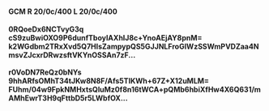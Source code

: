 #### GCM R 20/0c/400 L 20/0c/400
**0RQoeDx6NCTvyG3q**<br/>**cS9zuBwiOXO9P6dunfTboyIAXhIJ8c+YnoAEjAY8pnM=**<br/>**k2WGdbm2TRxXvd5Q7HIsZampypQS5GJJNLFroGIWzSSWmPVDZaa4NmsvZJcxrDRwzsftVKYnOSSAn7zF...**<br/><br/>
**r0VoDN7ReQz0bNYs**<br/>**9hhARfsOMhT34tJKw8N8F/Afs5TlKWh+67Z+X12uMLM=**<br/>**FUhm/04w9FpkNMHxtsQIuMz0f8n16tWCA+pQMb6hbiXfHw4X6Q631/mAMhEwrT3H9qFttbD5r5LWbfOX...**